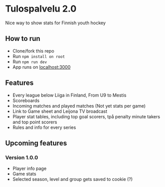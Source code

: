 # Tulospalvelu 2.0

Nice way to show stats for Finnish youth hockey

## How to run

- Clone/fork this repo
- Run `npm install on root`
- Run `npm run dev`
- App runs on [localhost:3000](http://localhost:3000)

## Features

- Every league below Liiga in Finland, From U9 to Mestis
- Scoreboards
- Incoming matches and played matches (Not yet stats per game)
- Link to Game sheet and Leijona TV broadcast
- Player stat tables, including top goal scorers, tpå penalty minute takers and top point scorers
- Rules and info for every series

## Upcoming features
### Version 1.0.0
- Player info page
- Game stats
- Selected season, level and group gets saved to cookie (?)
